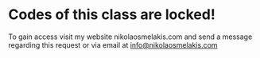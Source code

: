 # Codes of this class are locked!
To gain access visit my website nikolaosmelakis.com and send a message regarding this request or via email at info@nikolaosmelakis.com 
